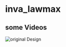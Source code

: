 # inva_lawmax

## some Videos
<!-- record_1 -->
![original Design](https://github.com/ahmedeidd/invalawmax/blob/main/screenshots/1.gif"Design")
